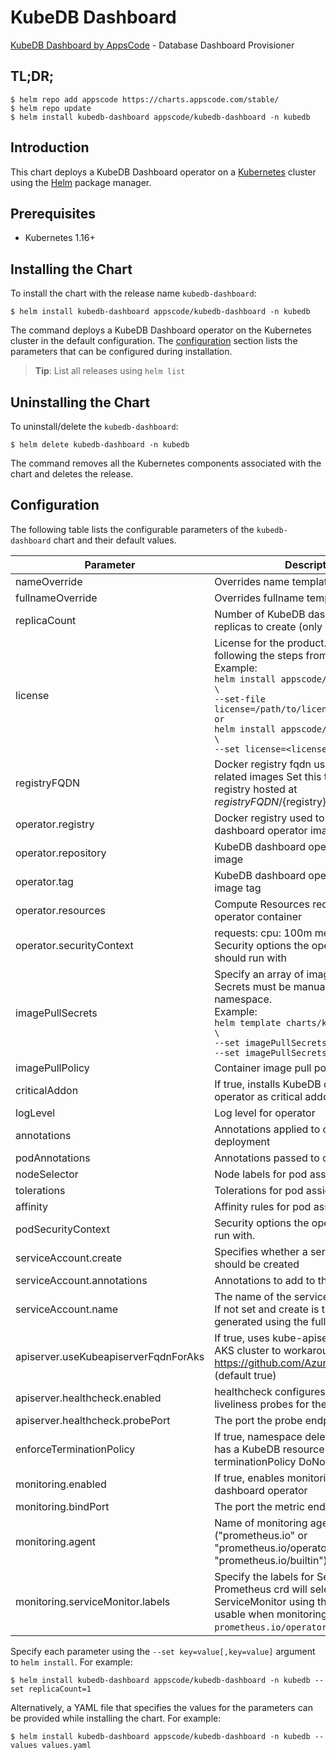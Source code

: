 # KubeDB Dashboard

[KubeDB Dashboard by AppsCode](https://github.com/kubedb) - Database Dashboard Provisioner

## TL;DR;

```console
$ helm repo add appscode https://charts.appscode.com/stable/
$ helm repo update
$ helm install kubedb-dashboard appscode/kubedb-dashboard -n kubedb
```

## Introduction

This chart deploys a KubeDB Dashboard operator on a [Kubernetes](http://kubernetes.io) cluster using the [Helm](https://helm.sh) package manager.

## Prerequisites

- Kubernetes 1.16+

## Installing the Chart

To install the chart with the release name `kubedb-dashboard`:

```console
$ helm install kubedb-dashboard appscode/kubedb-dashboard -n kubedb
```

The command deploys a KubeDB Dashboard operator on the Kubernetes cluster in the default configuration. The [configuration](#configuration) section lists the parameters that can be configured during installation.

> **Tip**: List all releases using `helm list`

## Uninstalling the Chart

To uninstall/delete the `kubedb-dashboard`:

```console
$ helm delete kubedb-dashboard -n kubedb
```

The command removes all the Kubernetes components associated with the chart and deletes the release.

## Configuration

The following table lists the configurable parameters of the `kubedb-dashboard` chart and their default values.

|              Parameter               |                                                                                                                                                                                 Description                                                                                                                                                                                 |            Default             |
|--------------------------------------|-----------------------------------------------------------------------------------------------------------------------------------------------------------------------------------------------------------------------------------------------------------------------------------------------------------------------------------------------------------------------------|--------------------------------|
| nameOverride                         | Overrides name template                                                                                                                                                                                                                                                                                                                                                     | `""`                           |
| fullnameOverride                     | Overrides fullname template                                                                                                                                                                                                                                                                                                                                                 | `""`                           |
| replicaCount                         | Number of KubeDB dashboard operator replicas to create (only 1 is supported)                                                                                                                                                                                                                                                                                                | `1`                            |
| license                              | License for the product. Get a license by following the steps from [here](https://kubedb.run/docs/latest/setup/install/enterprise#get-a-trial-license). <br> Example: <br> `helm install appscode/kubedb-dashboard \` <br> `--set-file license=/path/to/license/file` <br> `or` <br> `helm install appscode/kubedb-dashboard \` <br> `--set license=<license file content>` | `""`                           |
| registryFQDN                         | Docker registry fqdn used to pull KubeDB related images Set this to use docker registry hosted at ${registryFQDN}/${registry}/${image}                                                                                                                                                                                                                                      | `""`                           |
| operator.registry                    | Docker registry used to pull KubeDB dashboard operator image                                                                                                                                                                                                                                                                                                                | `kubedb`                       |
| operator.repository                  | KubeDB dashboard operator container image                                                                                                                                                                                                                                                                                                                                   | `kubedb-dashboard`             |
| operator.tag                         | KubeDB dashboard operator container image tag                                                                                                                                                                                                                                                                                                                               | `v0.1.0`                       |
| operator.resources                   | Compute Resources required by the operator container                                                                                                                                                                                                                                                                                                                        | `{}`                           |
| operator.securityContext             | requests: cpu: 100m memory: 128Mi Security options the operator container should run with                                                                                                                                                                                                                                                                                   | `{}`                           |
| imagePullSecrets                     | Specify an array of imagePullSecrets. Secrets must be manually created in the namespace. <br> Example: <br> `helm template charts/kubedb-dashboard \` <br> `--set imagePullSecrets[0].name=sec0 \` <br> `--set imagePullSecrets[1].name=sec1`                                                                                                                               | `[]`                           |
| imagePullPolicy                      | Container image pull policy                                                                                                                                                                                                                                                                                                                                                 | `IfNotPresent`                 |
| criticalAddon                        | If true, installs KubeDB dashboard operator as critical addon                                                                                                                                                                                                                                                                                                               | `false`                        |
| logLevel                             | Log level for operator                                                                                                                                                                                                                                                                                                                                                      | `3`                            |
| annotations                          | Annotations applied to operator deployment                                                                                                                                                                                                                                                                                                                                  | `{}`                           |
| podAnnotations                       | Annotations passed to operator pod(s).                                                                                                                                                                                                                                                                                                                                      | `{}`                           |
| nodeSelector                         | Node labels for pod assignment                                                                                                                                                                                                                                                                                                                                              | `{"kubernetes.io/os":"linux"}` |
| tolerations                          | Tolerations for pod assignment                                                                                                                                                                                                                                                                                                                                              | `[]`                           |
| affinity                             | Affinity rules for pod assignment                                                                                                                                                                                                                                                                                                                                           | `{}`                           |
| podSecurityContext                   | Security options the operator pod should run with.                                                                                                                                                                                                                                                                                                                          | `{}`                           |
| serviceAccount.create                | Specifies whether a service account should be created                                                                                                                                                                                                                                                                                                                       | `true`                         |
| serviceAccount.annotations           | Annotations to add to the service account                                                                                                                                                                                                                                                                                                                                   | `{}`                           |
| serviceAccount.name                  | The name of the service account to use. If not set and create is true, a name is generated using the fullname template                                                                                                                                                                                                                                                      | ``                             |
| apiserver.useKubeapiserverFqdnForAks | If true, uses kube-apiserver FQDN for AKS cluster to workaround https://github.com/Azure/AKS/issues/522 (default true)                                                                                                                                                                                                                                                      | `true`                         |
| apiserver.healthcheck.enabled        | healthcheck configures the readiness and liveliness probes for the operator pod.                                                                                                                                                                                                                                                                                            | `true`                         |
| apiserver.healthcheck.probePort      | The port the probe endpoint binds to                                                                                                                                                                                                                                                                                                                                        | `8081`                         |
| enforceTerminationPolicy             | If true, namespace deletion will fail if it has a KubeDB resource with terminationPolicy DoNotTerminate                                                                                                                                                                                                                                                                     | `true`                         |
| monitoring.enabled                   | If true, enables monitoring KubeDB dashboard operator                                                                                                                                                                                                                                                                                                                       | `false`                        |
| monitoring.bindPort                  | The port the metric endpoint binds to                                                                                                                                                                                                                                                                                                                                       | `8080`                         |
| monitoring.agent                     | Name of monitoring agent ("prometheus.io" or "prometheus.io/operator" or "prometheus.io/builtin")                                                                                                                                                                                                                                                                           | `""`                           |
| monitoring.serviceMonitor.labels     | Specify the labels for ServiceMonitor. Prometheus crd will select ServiceMonitor using these labels. Only usable when monitoring agent is `prometheus.io/operator`.                                                                                                                                                                                                         | `{}`                           |


Specify each parameter using the `--set key=value[,key=value]` argument to `helm install`. For example:

```console
$ helm install kubedb-dashboard appscode/kubedb-dashboard -n kubedb --set replicaCount=1
```

Alternatively, a YAML file that specifies the values for the parameters can be provided while
installing the chart. For example:

```console
$ helm install kubedb-dashboard appscode/kubedb-dashboard -n kubedb --values values.yaml
```
